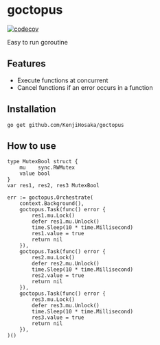 # goctopus
[![codecov](https://codecov.io/gh/KenjiHosaka/goctopus/branch/main/graph/badge.svg?token=ET0SRXKUKZ)](https://codecov.io/gh/KenjiHosaka/goctopus)

Easy to run goroutine

## Features
- Execute functions at concurrent
- Cancel functions if an error occurs in a function

## Installation
```
go get github.com/KenjiHosaka/goctopus
```

## How to use
```golang
type MutexBool struct {
	mu    sync.RWMutex
	value bool
}
var res1, res2, res3 MutexBool

err := goctopus.Orchestrate(
	context.Background(), 
	goctopus.Task(func() error {
		res1.mu.Lock()
		defer res1.mu.Unlock()
		time.Sleep(10 * time.Millisecond)
		res1.value = true
		return nil
	}), 
	goctopus.Task(func() error {
		res2.mu.Lock()
		defer res2.mu.Unlock()
		time.Sleep(10 * time.Millisecond)
		res2.value = true
		return nil
	}), 
	goctopus.Task(func() error {
		res3.mu.Lock()
		defer res3.mu.Unlock()
		time.Sleep(10 * time.Millisecond)
		res3.value = true
		return nil
	}), 
)()
```
